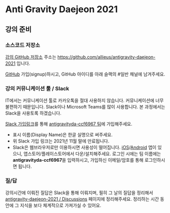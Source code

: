 # Anti Gravity Daejeon 2021

## 강의 준비

### 소스코드 저장소

[강의 GitHub 저장소](https://github.com/allieus/antigravity-daejeon-2021) 주소는 https://github.com/allieus/antigravity-daejeon-2021 입니다.

[GitHub](https://github.com) 가입(signup)하시고, GitHub 아이디를 아래 슬랙의 #일반 채널에 남겨주세요.

### 강의 커뮤니케이션 툴 / Slack

IT에서는 커뮤니케이션 툴로 카카오톡을 절대 사용하지 않습니다. 커뮤니케이션에 너무 불편하기 때문입니다. Slack이나 Microsoft Teams를 많이 사용합니다. 본 과정에서는 Slack을 사용토록 하겠습니다.

[Slack 가입링크](https://join.slack.com/t/antigravityda-ccf6967/shared_invite/zt-xwr2oj0z-BQUKP2A4u1o~Gqje8Bm4aQ)를 통해 [antigravityda-ccf6967 팀](https://antigravityda-ccf6967.slack.com)에 가입해주세요.

+ 표시 이름(Display Name)은 한글 실명으로 써주세요.
+ 위 Slack 가입 링크는 2021년 11월 말에 만료됩니다.
+ Slack은 웹브라우저로만 이용하시면 사용성이 떨어집니다. [iOS](https://apps.apple.com/kr/app/slack/id618783545)/[Android](https://play.google.com/store/apps/details?id=com.Slack) 앱이 있으니, 앱스토어/플레이스토어에서 다운/설치해주세요. 로그인 시에는 팀 이름에는 **antigravityda-ccf6967**을 입력하시고, 가입하신 이메일/암호를 통해 로그인하시면 됩니다.

### 질/답

강의시간에 이뤄진 질답은 Slack을 통해 이뤄지며, 필히 그 날의 질답을 정리해서 [antigravity-daejeon-2021 / Discussions](https://github.com/allieus/antigravity-daejeon-2021/discussions/categories/궁금한-건-참지마세요) 페이지에 정리해주세요. 정리하는 시간 동안에 그 지식을 보다 체계적으로 가져가실 수 있어요.

